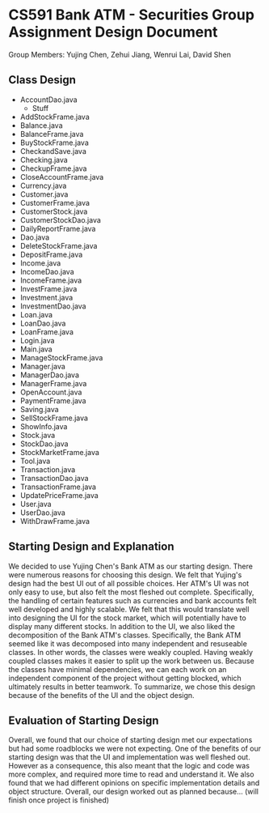 # CS591 Bank ATM - Securities Group Assignment Design Document
Group Members: Yujing Chen, Zehui Jiang, Wenrui Lai, David Shen

## Class Design
* AccountDao.java
    * Stuff
* AddStockFrame.java
* Balance.java
* BalanceFrame.java
* BuyStockFrame.java
* CheckandSave.java
* Checking.java
* CheckupFrame.java
* CloseAccountFrame.java
* Currency.java
* Customer.java
* CustomerFrame.java
* CustomerStock.java
* CustomerStockDao.java
* DailyReportFrame.java
* Dao.java
* DeleteStockFrame.java
* DepositFrame.java
* Income.java
* IncomeDao.java
* IncomeFrame.java
* InvestFrame.java
* Investment.java
* InvestmentDao.java
* Loan.java
* LoanDao.java
* LoanFrame.java
* Login.java
* Main.java
* ManageStockFrame.java
* Manager.java
* ManagerDao.java
* ManagerFrame.java
* OpenAccount.java
* PaymentFrame.java
* Saving.java
* SellStockFrame.java
* ShowInfo.java
* Stock.java
* StockDao.java
* StockMarketFrame.java
* Tool.java
* Transaction.java
* TransactionDao.java
* TransactionFrame.java
* UpdatePriceFrame.java
* User.java
* UserDao.java
* WithDrawFrame.java

## Starting Design and Explanation
We decided to use Yujing Chen's Bank ATM as our starting design. There were numerous reasons for choosing this design. We felt that Yujing's design had the best UI out of all possible choices. Her ATM's UI was not only easy to use, but also felt the most fleshed out complete. Specifically, the handling of certain features such as currencies and bank accounts felt well developed and highly scalable. We felt that this would translate well into designing the UI for the stock market, which will potentially have to display many different stocks. In addition to the UI, we also liked the decomposition of the Bank ATM's classes. Specifically, the Bank ATM seemed like it was decomposed into many independent and resuseable classes. In other words, the classes were weakly coupled. Having weakly coupled classes makes it easier to split up the work between us. Because the classes have minimal dependencies, we can each work on an independent component of the project without getting blocked, which ultimately results in better teamwork. To summarize, we chose this design because of the benefits of the UI and the object design. 

## Evaluation of Starting Design
Overall, we found that our choice of starting design met our expectations but had some roadblocks we were not expecting. One of the benefits of our starting design was that the UI and implementation was well fleshed out. However as a consequence, this also meant that the logic and code was more complex, and required more time to read and understand it. We also found that we had different opinions on specific implementation details and object structure. Overall, our design worked out as planned because... (will finish once project is finished)


